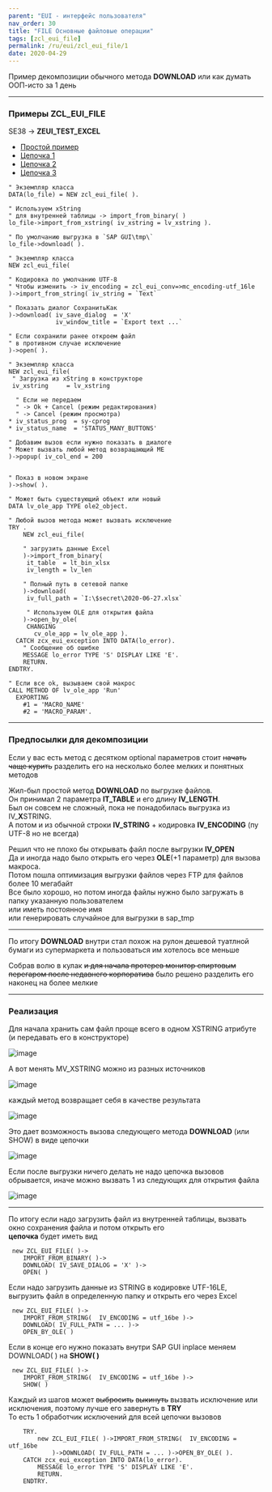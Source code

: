 ```yaml
---
parent: "EUI - интерфейс пользователя"
nav_order: 30
title: "FILE Основные файловые операции"
tags: [zcl_eui_file]
permalink: /ru/eui/zcl_eui_file/1
date: 2020-04-29
---
```


Пример декомпозиции обычного метода **DOWNLOAD** или как думать ООП-исто за 1 день

***

### Примеры ZCL_EUI_FILE
SE38 -> **ZEUI_TEST_EXCEL**

<div class="tab-header">
<ul class="nav nav-tabs">
  <li class="active">
    <a data-toggle="tab" href="#basic">Простой пример</a>
  </li>
  <li>
    <a data-toggle="tab" href="#chain1">Цепочка 1</a>
  </li>
  <li>
    <a data-toggle="tab" href="#chain2">Цепочка 2</a>
  </li>
  <li>
    <a data-toggle="tab" href="#chain3">Цепочка 3</a>
  </li>
</ul>
</div>


<div class="tab-content">
  <div class="tab-pane active" id="basic">
<div class="container-fluid" markdown="1">   

``` abap
" Экземпляр класса
DATA(lo_file) = NEW zcl_eui_file( ).

" Используем xString
" для внутренней таблицы -> import_from_binary( )
lo_file->import_from_xstring( iv_xstring = lv_xstring ).

" По умолчанию выгрузка в `SAP GUI\tmp\`
lo_file->download( ).
```

</div> <!-- This close tag must be left aligned. -->
  </div>
  <div class="tab-pane" id="chain1">
<div class="container-fluid" markdown="1">

``` abap
" Экземпляр класса
NEW zcl_eui_file(

" Кодировка по умолчанию UTF-8
" Чтобы изменить -> iv_encoding = zcl_eui_conv=>mc_encoding-utf_16le
)->import_from_string( iv_string = `Text`

" Показать диалог СохранитьКак
)->download( iv_save_dialog  = 'X'
             iv_window_title = `Export text ...`
             
" Если сохранили ранее откроем файл
" в противном случае исключение
)->open( ).
```

</div> <!-- This close tag must be left aligned. -->
  </div>
  <div class="tab-pane" id="chain2">
<div class="container-fluid" markdown="1">

``` abap
" Экземпляр класса
NEW zcl_eui_file(
 " Загрузка из xString в конструкторе
 iv_xstring     = lv_xstring

  " Если не передаем
  " -> Ok + Cancel (режим редактирования)
  " -> Cancel (режим просмотра)
* iv_status_prog  = sy-cprog
* iv_status_name  = 'STATUS_MANY_BUTTONS'

" Добавим вызов если нужно показать в диалоге
" Может вызвать любой метод возвращающий ME
)->popup( iv_col_end = 200


" Показ в новом экране
)->show( ).
```
</div> <!-- This close tag must be left aligned. -->
  </div>

  <div class="tab-pane" id="chain3">
<div class="container-fluid" markdown="1">

``` abap
" Может быть существующий объект или новый
DATA lv_ole_app	TYPE ole2_object.

" Любой вызов метода может вызвать исключение
TRY .
    NEW zcl_eui_file(
    
    " загрузить данные Excel
    )->import_from_binary(
     it_table  = lt_bin_xlsx
     iv_length = lv_len

    " Полный путь в сетевой папке
    )->download(
     iv_full_path = `I:\$secret\2020-06-27.xlsx`

     " Используем OLE для открытия файла
    )->open_by_ole(
     CHANGING
       cv_ole_app = lv_ole_app ).
  CATCH zcx_eui_exception INTO DATA(lo_error).
    " Сообщение об ошибке
    MESSAGE lo_error TYPE 'S' DISPLAY LIKE 'E'.
    RETURN.
ENDTRY.

" Если все ok, вызываем свой макрос
CALL METHOD OF lv_ole_app 'Run'
  EXPORTING
    #1 = 'MACRO_NAME'
    #2 = 'MACRO_PARAM'.

```

</div> <!-- This close tag must be left aligned. -->
  </div>
</div>

---

### Предпосылки для декомпозиции

Если у вас есть метод с десятком optional параметров стоит ~~начать чаще курить~~ разделить его на несколько более мелких и понятных методов

Жил-был простой метод **DOWNLOAD** по выгрузке файлов.<br/>
Он принимал 2 параметра __IT_TABLE__ и его длину __IV_LENGTH__.<br/>
Был он совсем не сложный, пока не понадобилась выгрузка из IV_**X**STRING.<br/>
А потом и из обычной строки __IV_STRING__  + кодировка __IV_ENCODING__ (пу UTF-8 но не всегда)

Решил что не плохо бы открывать файл после выгрузки __IV_OPEN__<br/>
Да и иногда надо было открыть его через __OLE__(+1 параметр) для вызова макроса.<br/>
Потом пошла оптимизация выгрузки файлов через FTP для файлов более 10 мегабайт<br/>
Все было хорошо, но потом иногда файлы нужно было загружать в папку указанную пользователем<br/>
или иметь постоянное имя<br/>
или генерировать случайное для выгрузки в sap_tmp

---

По итогу **DOWNLOAD** внутри стал похож на рулон дешевой туатлной бумаги из супермаркета и пользоваться им хотелось все меньше   

Собрав волю в кулак ~~и для начала протерев монитор спиртовым перегаром после недавнего корпоратива~~ было решено разделить его наконец на более мелкие

---

### Реализация

Для начала хранить сам файл проще всего в одном XSTRING атрибуте (и передавать его в конструкторе)

![image](https://user-images.githubusercontent.com/36256417/80464453-40c27c80-8953-11ea-99ae-545095f7c6aa.png)

А вот менять MV_XSTRING можно из разных источников

![image](https://user-images.githubusercontent.com/36256417/80464724-a44caa00-8953-11ea-88e7-85dd847929af.png)

каждый метод возвращает себя в качестве результата

![image](https://user-images.githubusercontent.com/36256417/80464964-f7bef800-8953-11ea-868b-1b9ce63cc315.png)

Это дает возможность вызова следующего метода **DOWNLOAD** (или SHOW) в виде цепочки

![image](https://user-images.githubusercontent.com/36256417/80465232-5be1bc00-8954-11ea-9d4b-af93f9ba04e8.png)

Если после выгрузки ничего делать не надо цепочка вызовов обрывается, иначе можно вызвать 1 из следующих для открытия файла

![image](https://user-images.githubusercontent.com/36256417/80465722-f3dfa580-8954-11ea-981a-ed28670df1a2.png) 

---

По итогу если надо загрузить файл из внутренней таблицы, вызвать окно сохранения файла и потом открыть его<br/>
**цепочка** будет иметь вид  

```abap
 new ZCL_EUI_FILE( )->
    IMPORT_FROM_BINARY( )->
    DOWNLOAD( IV_SAVE_DIALOG = 'X' )->
    OPEN( )
```

Если надо загрузить данные из STRING в кодировке UTF-16LE, выгрузить файл в определенную папку и открыть его через Excel

```abap
 new ZCL_EUI_FILE( )->
    IMPORT_FROM_STRING(  IV_ENCODING = utf_16be )->
    DOWNLOAD( IV_FULL_PATH = ... )->
    OPEN_BY_OLE( )
```

Если в конце его нужно показать внутри SAP GUI inplace меняем DOWNLOAD( ) на **SHOW( )**

```abap
 new ZCL_EUI_FILE( )->
    IMPORT_FROM_STRING(  IV_ENCODING = utf_16be )->
    SHOW( )
```

Каждый из шагов может ~~выбросить~~ ~~выкинуть~~ вызвать исключение или исключения, поэтому лучше его завернуть в **TRY**<br/>
То есть 1 обработчик исключений для всей цепочки вызовов
```abap
    TRY.
        new ZCL_EUI_FILE( )->IMPORT_FROM_STRING(  IV_ENCODING = utf_16be
            )->DOWNLOAD( IV_FULL_PATH = ... )->OPEN_BY_OLE( ).
    CATCH zcx_eui_exception INTO DATA(lo_error).
        MESSAGE lo_error TYPE 'S' DISPLAY LIKE 'E'.
        RETURN.
    ENDTRY. 
```
